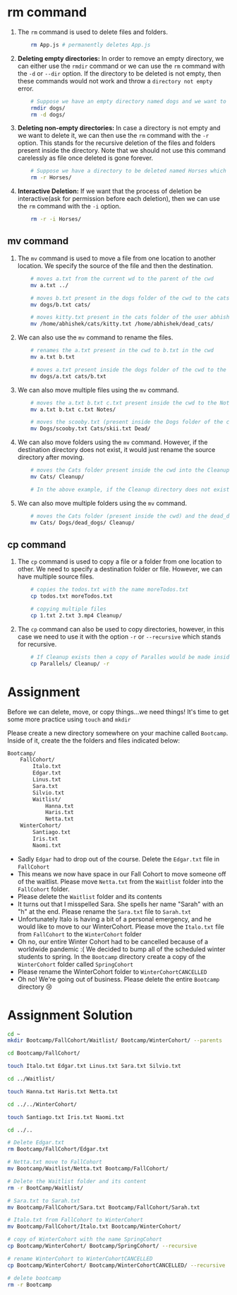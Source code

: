 # rm command

1. The `rm` command is used to delete files and folders.

    ```bash
        rm App.js # permanently deletes App.js

    ```

2. **Deleting empty directories:** In order to remove an empty directory, we can either use the `rmdir` command or we can use the `rm` command with the `-d` or `--dir` option. If the directory to be deleted is not empty, then these commands would not work and throw a `directory not empty` error.

    ```bash
        # Suppose we have an empty directory named dogs and we want to delete it.
        rmdir dogs/
        rm -d dogs/
    ```

3. **Deleting non-empty directories:** In case a directory is not empty and we want to delete it, we can then use the `rm` command with the `-r` option. This stands for the recursive deletion of the files and folders present inside the directory. Note that we should not use this command carelessly as file once deleted is gone forever.

    ```bash
        # Suppose we have a directory to be deleted named Horses which is not empty.
        rm -r Horses/
    ```

4. **Interactive Deletion:** If we want that the process of deletion be interactive(ask for permission before each deletion), then we can use the `rm` command with the `-i` option.

    ```bash
        rm -r -i Horses/
    ```


## mv command

1. The `mv` command is used to move a file from one location to another location. We specify the source of the file and then the destination.

    ```bash
        # moves a.txt from the current wd to the parent of the cwd
        mv a.txt ../

        # moves b.txt present in the dogs folder of the cwd to the cats folder of the cwd
        mv dogs/b.txt cats/

        # moves kitty.txt present in the cats folder of the user abhishek to the dead_cats folder present inside the user abhishek (This is independent of the cwd as we are using the absolute paths)
        mv /home/abhishek/cats/kitty.txt /home/abhishek/dead_cats/
    ```

2. We can also use the `mv` command to rename the files.

    ```bash
        # renames the a.txt present in the cwd to b.txt in the cwd
        mv a.txt b.txt

        # moves a.txt present inside the dogs folder of the cwd to the cats folder of the cwd and renames it to b.txt
        mv dogs/a.txt cats/b.txt

    ```

3. We can also move multiple files using the `mv` command.

    ```bash
        # moves the a.txt b.txt c.txt present inside the cwd to the Notes folder inside the cwd
        mv a.txt b.txt c.txt Notes/

        # moves the scooby.txt (present inside the Dogs folder of the cwd) and skii.txt (present inside the Cats folder of the cwd) to the Dead folder (present inside the cwd)
        mv Dogs/scooby.txt Cats/skii.txt Dead/
    ```

4. We can also move folders using the `mv` command. However, if the destination directory does not exist, it would just rename the source directory after moving.

    ```bash
        # moves the Cats folder present inside the cwd into the Cleanup folder present inside the cwd
        mv Cats/ Cleanup/

        # In the above example, if the Cleanup directory does not exist, then Cats directorty would be renamed to Cleanup directory.
    ```

5. We can also move multiple folders using the `mv` command.

    ```bash
        # moves the Cats folder (present inside the cwd) and the dead_dogs folder (present inside the Dogs folder of the cwd) to the Cleanup folder (present inside the cwd)
        mv Cats/ Dogs/dead_dogs/ Cleanup/
    ```

## cp command

1. The `cp` command is used to copy a file or a folder from one location to other. We need to specify a destination folder or file. However, we can have multiple source files.

    ```bash
        # copies the todos.txt with the name moreTodos.txt
        cp todos.txt moreTodos.txt

        # copying multiple files
        cp 1.txt 2.txt 3.mp4 Cleanup/
    ```

2. The `cp` command can also be used to copy directories, however, in this case we need to use it with the option `-r` or `--recursive` which stands for recursive.

    ```bash
        # If Cleanup exists then a copy of Paralles would be made inside Cleanup. Otherwise, a new folder named Cleanup would be created which would be a copy of Parallels.
        cp Parallels/ Cleanup/ -r
    ```


# Assignment

Before we can delete, move, or copy things...we need things! It's time to get some more practice using `touch` and `mkdir`

Please create a new directory somewhere on your machine called `Bootcamp`.  Inside of it, create the the folders and files indicated below:

```bash
Bootcamp/
	FallCohort/
		Italo.txt
		Edgar.txt
		Linus.txt
		Sara.txt 
		Silvio.txt
		Waitlist/
			Hanna.txt
			Haris.txt
			Netta.txt
	WinterCohort/
		Santiago.txt
		Iris.txt
		Naomi.txt
```

- Sadly `Edgar` had to drop out of the course.  Delete the `Edgar.txt` file in `FallCohort`
- This means we now have space in our Fall Cohort to move someone off of the waitlist.  Please move `Netta.txt` from the `Waitlist` folder into the `FallCohort` folder.
- Please delete the `Waitlist` folder and its contents
- It turns out that I misspelled Sara.  She spells her name "Sarah" with an "h" at the end.  Please rename the `Sara.txt` file to `Sarah.txt`
- Unfortunately Italo is having a bit of a personal emergency, and he would like to move to our WinterCohort.  Please move the `Italo.txt` file from `FallCohort` to the `WinterCohort` folder
- Oh no, our entire Winter Cohort had to be cancelled because of a worldwide pandemic :(   We decided to bump all of the scheduled winter students to spring. In the `Bootcamp` directory create a copy of the `WinterCohort` folder called `SpringCohort`
- Please rename the WinterCohort folder to `WinterCohortCANCELLED`
- Oh no! We're going out of business. Please delete the entire `Bootcamp` directory 😢


# Assignment Solution 

```bash
cd ~
mkdir Bootcamp/FallCohort/Waitlist/ Bootcamp/WinterCohort/ --parents

cd Bootcamp/FallCohort/

touch Italo.txt Edgar.txt Linus.txt Sara.txt Silvio.txt

cd ../Waitlist/

touch Hanna.txt Haris.txt Netta.txt

cd ../../WinterCohort/

touch Santiago.txt Iris.txt Naomi.txt

cd ../..

# Delete Edgar.txt
rm Bootcamp/FallCohort/Edgar.txt

# Netta.txt move to FallCohort
mv Bootcamp/Waitlist/Netta.txt Bootcamp/FallCohort/

# Delete the Waitlist folder and its content
rm -r BootCamp/Waitlist/

# Sara.txt to Sarah.txt
mv Bootcamp/FallCohort/Sara.txt Bootcamp/FallCohort/Sarah.txt

# Italo.txt from FallCohort to WinterCohort
mv Bootcamp/FallCohort/Italo.txt Bootcamp/WinterCohort/

# copy of WinterCohort with the name SpringCohort
cp Bootcamp/WinterCohort/ Bootcamp/SpringCohort/ --recursive

# rename WinterCohort to WinterCohortCANCELLED
cp Bootcamp/WinterCohort/ Bootcamp/WinterCohortCANCELLED/ --recursive

# delete bootcamp
rm -r Bootcamp
```